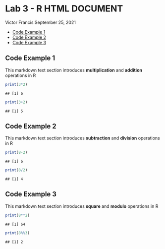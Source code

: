 Lab 3 - R HTML DOCUMENT
================
Victor Francis
September 25, 2021

-   [Code Example 1](#code-example-1)
-   [Code Example 2](#code-example-2)
-   [Code Example 3](#code-example-3)

## Code Example 1

This markdown text section introduces **multiplication** and
**addition** operations in R

``` r
print(3*2)
```

    ## [1] 6

``` r
print(3+2)
```

    ## [1] 5

## Code Example 2

This markdown text section introduces **subtraction** and **division**
operations in R

``` r
print(8-2)
```

    ## [1] 6

``` r
print(8/2)
```

    ## [1] 4

## Code Example 3

This markdown text section introduces **square** and **modulo**
operations in R

``` r
print(8**2)
```

    ## [1] 64

``` r
print(8%%3)
```

    ## [1] 2
